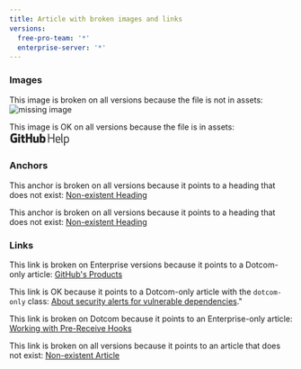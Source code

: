 ```yaml
---
title: Article with broken images and links
versions:
  free-pro-team: '*'
  enterprise-server: '*'
---
```


### Images

This image is broken on all versions because the file is not in assets: ![missing image](/assets/images/foo.png)

This image is OK on all versions because the file is in assets: ![missing image](/assets/images/site/logo.png)

### Anchors
This anchor is broken on all versions because it points to a heading that does not exist: [Non-existent Heading](#this-anchor-goes-nowhere)

This anchor is broken on all versions because it points to a heading that does not exist: [Non-existent Heading](/github/setting-up-and-managing-your-github-user-account/permission-levels-for-a-user-account-repository#this-anchor-goes-nowhere)

### Links

This link is broken on Enterprise versions because it points to a Dotcom-only article: [GitHub's Products](/github/getting-started-with-github/githubs-products)

This link is OK because it points to a Dotcom-only article with the `dotcom-only` class: <a href="/github/managing-security-vulnerabilities/about-security-alerts-for-vulnerable-dependencies" class="dotcom-only">About security alerts for vulnerable dependencies</a>."

This link is broken on Dotcom because it points to an Enterprise-only article: [Working with Pre-Receive Hooks](/github/collaborating-with-issues-and-pull-requests/working-with-pre-receive-hooks)

This link is broken on all versions because it points to an article that does not exist: [Non-existent Article](/articles/foo)
